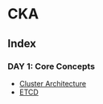 # CKA

## Index

### DAY 1: Core Concepts
- [Cluster Architecture](https://github.com/itsarkcodes/CKA/blob/8983fef5a326eab769f938622af798d3a8d8dca9/Day1:%20Cluster%20Architecture.md)
- [ETCD](https://github.com/itsarkcodes/CKA/blob/1cac2c652f4319ee971fdf996044712c78454381/Day1:%20ETCD.md)
